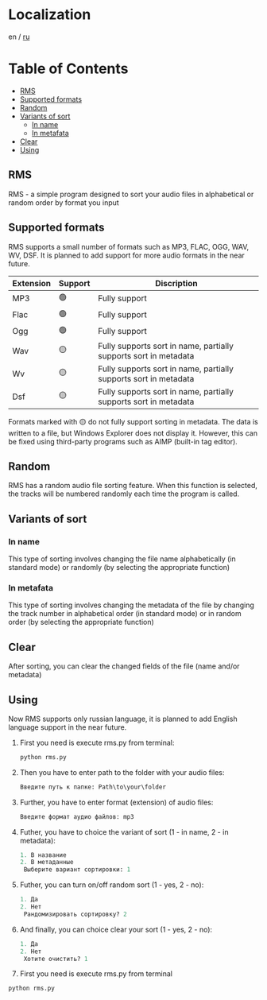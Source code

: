 # Localization
en / [ru](README.ru.md)

# Table of Contents
- [RMS](#rms)
- [Supported formats](#supported-formats)
- [Random](#random)
- [Variants of sort](#variants-of-sort)
	- [In name](#in-name)
	- [In metafata](#in-metadata)
- [Clear](#clear)
- [Using](#using)

## RMS
RMS - a simple program designed to sort your audio files in alphabetical or random order by format you input

## Supported formats
RMS supports a small number of formats such as MP3, FLAC, OGG, WAV, WV, DSF. It is planned to add support for more audio formats in the near future.

| Extension | Support | Discription                                                      |
| --------- | ------- | ---------------------------------------------------------------- |
| MP3       | 🟢      | Fully support                                                    |
| Flac      | 🟢      | Fully support                                                    |
| Ogg       | 🟢      | Fully support                                                    |
| Wav       | 🟡      | Fully supports sort in name, partially supports sort in metadata |
| Wv        | 🟡      | Fully supports sort in name, partially supports sort in metadata |
| Dsf       | 🟡      | Fully supports sort in name, partially supports sort in metadata |

Formats marked with 🟡 do not fully support sorting in metadata. The data is written to a file, but Windows Explorer does not display it. However, this can be fixed using third-party programs such as AIMP (built-in tag editor).
## Random
RMS has a random audio file sorting feature. When this function is selected, the tracks will be numbered randomly each time the program is called.
## Variants of sort

### In name
This type of sorting involves changing the file name alphabetically (in standard mode) or randomly (by selecting the appropriate function)
### In metafata
This type of sorting involves changing the metadata of the file by changing the track number in alphabetical order (in standard mode) or in random order (by selecting the appropriate function)
## Clear
After sorting, you can clear the changed fields of the file (name and/or metadata)

## Using
Now RMS supports only russian language, it is planned to add English language support in the near future.

1. First you need is execute rms.py from terminal:
   ``` python
   python rms.py
   ```
2. Then you have to enter path to the folder with your audio files:
   ```python
   Введите путь к папке: Path\to\your\folder
	```
3. Further, you have to enter format (extension) of audio files:
   ```python
   Введите формат аудио файлов: mp3
	```
4. Futher, you have to choice the variant of sort (1 - in name, 2 - in metadata):
   ```python
   1. В название
   2. В метаданные
	Выберите вариант сортировки: 1
	```
5. Futher, you can turn on/off random sort (1 - yes, 2 - no):
   ```python
   1. Да
   2. Нет
	Рандомизировать сортировку? 2
	```
6. And finally, you can choice clear your sort (1 - yes, 2 - no):
   ```python
   1. Да
   2. Нет
	Хотите очистить? 1
	```
1. First you need is execute rms.py from terminal
``` python
python rms.py
```
